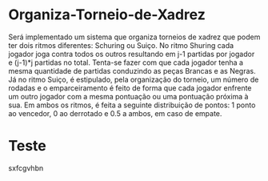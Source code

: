 Organiza-Torneio-de-Xadrez
==========================

Será implementado um sistema que organiza torneios de xadrez que podem ter dois ritmos diferentes: Schuring ou Suiço.  No ritmo Shuring cada jogador joga contra todos os outros resultando em j-1 partidas por jogador e (j-1)*j partidas no total. Tenta-se fazer com que cada jogador tenha a mesma quantidade de partidas conduzindo as peças Brancas e as Negras.  Já no ritmo Suiço, é estipulado, pela organização do torneio, um número de rodadas e o emparceiramento é feito de forma que cada jogador enfrente um outro jogador com a mesma pontuação ou uma pontuação próxima à sua.  Em ambos os ritmos, é feita a seguinte distribuição de pontos: 1 ponto ao vencedor, 0 ao derrotado e 0.5 a ambos, em caso de empate.

Teste
=====
sxfcgvhbn
